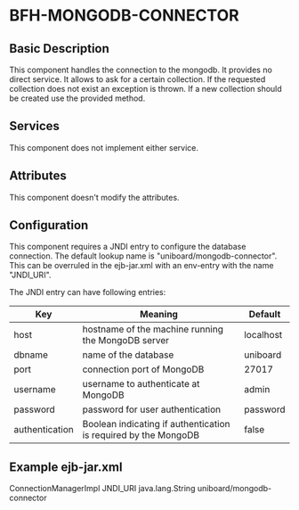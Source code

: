 # BFH-MONGODB-CONNECTOR

## Basic Description

This component handles the connection to the mongodb. It provides no direct service.
It allows to ask for a certain collection. If the requested collection does not exist
an exception is thrown. If a new collection should be created use the provided method.


## Services

This component does not implement either service. 

## Attributes

This component doesn't modify the attributes.

## Configuration

This component requires a JNDI entry to configure the database connection.
The default lookup name is "uniboard/mongodb-connector". This can be overruled in 
the ejb-jar.xml with an env-entry with the name "JNDI_URI".

The JNDI entry can have following entries:

| Key | Meaning | Default |
| ------------- | ----------- | ----------- |
| host | hostname of the machine running the MongoDB server | localhost |
| dbname | name of the database | uniboard |
| port | connection port of MongoDB | 27017 |
| username | username to authenticate at MongoDB | admin |
| password | password for user authentication | password |
| authentication | Boolean indicating if authentication is required by the MongoDB | false |

## Example ejb-jar.xml

<ejb-jar xmlns="http://xmlns.jcp.org/xml/ns/javaee"
		 version="3.2"
		 xmlns:xsi="http://www.w3.org/2001/XMLSchema-instance"
		 xsi:schemaLocation="http://xmlns.jcp.org/xml/ns/javaee http://xmlns.jcp.org/xml/ns/javaee/ejb-jar_3_2.xsd">
	<enterprise-beans>
		<session>
			<ejb-name>ConnectionManagerImpl</ejb-name>
			<env-entry>
				<env-entry-name>JNDI_URI</env-entry-name>
				<env-entry-type>java.lang.String</env-entry-type>
				<env-entry-value>uniboard/mongodb-connector</env-entry-value>
			</env-entry>
		</session>
	</enterprise-beans>
</ejb-jar>
